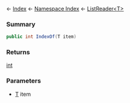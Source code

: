 ← [Index](Api-Index) ← [Namespace Index](Namespace-Index) ← [ListReader\<T\>](VRage.Collections.ListReader`1)

### Summary

```csharp
public int IndexOf(T item)
```

### Returns

[int](https://docs.microsoft.com/en-us/dotnet/api/System.Int32?view=netframework-4.6)

### Parameters

* [T]() item
